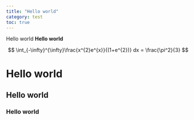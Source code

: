 ```yaml
---
title: "Hello world"
category: test
toc: true
---
```


Hello world
**Hello world**

$$
\int_{-\infty}^{\infty}\frac{x^{2}e^{x}}{(1+e^{2})} dx = \frac{\pi^2}{3}
$$

# Hello world
## Hello world
### Hello world
